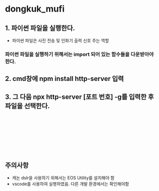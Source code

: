 # dongkuk_mufi

## 1. 파이썬 파일을 실행한다. 
 - 파이썬 파일은 사진 전송 및 인화기 출력 신호 주는 역할

### 파이썬 파일을 실행하기 위해서는 import 되어 있는 함수들을 다운받아야한다. 

 
 ## 2. cmd창에 npm install http-server 입력
 
 ## 3. 그 다음 npx http-server [포트 번호] -g를 입력한 후 파일을 선택한다.  
<br/>
<br/>
<br/>
<br/><br/>
<br/><br/>

## 주의사항 
 - 캐논 dslr을 사용하기 위해서는 EOS Utility를 설치해야 함
 - vscode를 사용하여 실행하였음. 다른 개발 환경에서는 확인해야함
